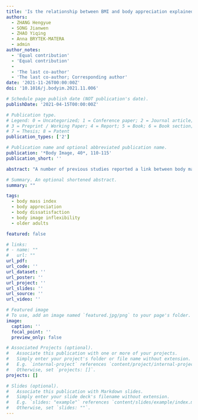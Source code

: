 ```yaml
---
title: 'Is the relationship between BMI and body appreciation explained by body dissatisfaction and body image inflexibility among older adults? A study among older Chinese men and women'
authors:
  - ZHANG Hengyue
  - SONG Jianwen
  - ZHAO Yiqing
  - Anna BRYTEK-MATERA
  - admin
author_notes:
  - 'Equal contribution'
  - 'Equal contribution'
  - 
  - 'The last co-author'
  - 'The last co-author; Corresponding author'
date: '2021-11-26T00:00:00Z'
doi: '10.1016/j.bodyim.2021.11.006'

# Schedule page publish date (NOT publication's date).
publishDate: '2021-04-15T00:00:00Z'

# Publication type.
# Legend: 0 = Uncategorized; 1 = Conference paper; 2 = Journal article;
# 3 = Preprint / Working Paper; 4 = Report; 5 = Book; 6 = Book section;
# 7 = Thesis; 8 = Patent
publication_types: ['2']

# Publication name and optional abbreviated publication name.
publication: '*Body Image, 40*, 110-115'
publication_short: ''

abstract: "A number of previous studies reported a link between body mass index (BMI) and body appreciation; however, many of these studies were conducted in Western countries and addressed younger samples. Older adults, especially in East Asia, remain insufficiently examined. Therefore, the objective of this study was to examine the relationship between BMI and body appreciation and to explore two potential mediators, body dissatisfaction and body image inflexibility, as proposed in a previous meta-analysis. A community-based cross-sectional study was performed among 313 older Chinese men and women (*M* = 67.90, *SD* = 7.94). Mediation tests were conducted to examine the roles of body dissatisfaction and body image inflexibility in the relationship between BMI and body appreciation. BMI correlated significantly with body appreciation, body dissatisfaction, and body image inflexibility among older women but did not correlate with body appreciation among older men. Body dissatisfaction and body image inflexibility emerged as significant mediators in the relationship between BMI and body appreciation among older Chinese women. Reducing body dissatisfaction and body image inflexibility may be potential targets for helping older women with high BMI to promote their body appreciation."

# Summary. An optional shortened abstract.
summary: ""

tags:
  - body mass index
  - body appreciation
  - body dissatisfaction
  - body image inflexibility
  - older adults

featured: false

# links:
# - name: ""
#   url: ""
url_pdf:
url_code: ''
url_dataset: ''
url_poster: ''
url_project: ''
url_slides: ''
url_source: ''
url_video: ''

# Featured image
# To use, add an image named `featured.jpg/png` to your page's folder.
image:
  caption: ''
  focal_point: ''
  preview_only: false

# Associated Projects (optional).
#   Associate this publication with one or more of your projects.
#   Simply enter your project's folder or file name without extension.
#   E.g. `internal-project` references `content/project/internal-project/index.md`.
#   Otherwise, set `projects: []`.
projects: []

# Slides (optional).
#   Associate this publication with Markdown slides.
#   Simply enter your slide deck's filename without extension.
#   E.g. `slides: "example"` references `content/slides/example/index.md`.
#   Otherwise, set `slides: ""`.
---
```

